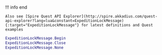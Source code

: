 !!! info end

    Also see [Spire Quest API Explorer](http://spire.akkadius.com/quest-api-explorer?lang=lua&constant=ExpeditionLockMessage){:target="ExpeditionLockMessage"} for latest definitions and Quest examples

``` lua
ExpeditionLockMessage.Begin
ExpeditionLockMessage.Close
ExpeditionLockMessage.None

```
